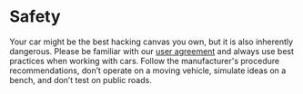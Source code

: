 # Safety

Your car might be the best hacking canvas you own, but it is also inherently dangerous. Please be familiar with our [user agreement](https://www.macchina.cc/content/disclaimer) and always use best practices when working with cars. Follow the manufacturer's procedure recommendations, don’t operate on a moving vehicle, simulate ideas on a bench, and don’t test on public roads.